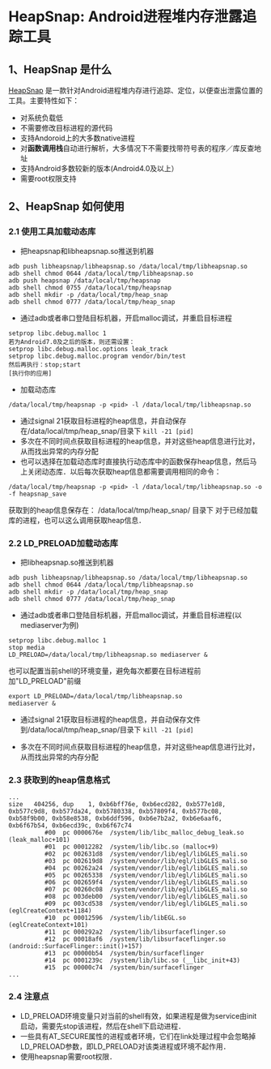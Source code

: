 # HeapSnap: Android进程堆内存泄露追踪工具

## 1、HeapSnap 是什么

[HeapSnap](https://github.com/albuer/heapsnap) 是一款针对Android进程堆内存进行追踪、定位，以便查出泄露位置的工具。主要特性如下：

- 对系统负载低
- 不需要修改目标进程的源代码
- 支持Andoroid上的大多数native进程
- 对**函数调用栈**自动进行解析，大多情况下不需要找带符号表的程序／库反查地址
- 支持Android多数较新的版本(Android4.0及以上）
- 需要root权限支持

## 2、HeapSnap 如何使用

### 2.1 使用工具加载动态库
* 把heapsnap和libheapsnap.so推送到机器
```shell
adb push libheapsnap/libheapsnap.so /data/local/tmp/libheapsnap.so
adb shell chmod 0644 /data/local/tmp/libheapsnap.so
adb push heapsnap /data/local/tmp/heapsnap
adb shell chmod 0755 /data/local/tmp/heapsnap
adb shell mkdir -p /data/local/tmp/heap_snap
adb shell chmod 0777 /data/local/tmp/heap_snap
```
* 通过adb或者串口登陆目标机器，开启malloc调试，并重启目标进程
```shell
setprop libc.debug.malloc 1
若为Android7.0及之后的版本，则还需设置：
setprop libc.debug.malloc.options leak_track
setprop libc.debug.malloc.program vendor/bin/test
然后再执行：stop;start
[执行你的应用]
```
* 加载动态库
```
/data/local/tmp/heapsnap -p <pid> -l /data/local/tmp/libheapsnap.so
```
* 通过signal 21获取目标进程的heap信息，并自动保存在/data/local/tmp/heap_snap/目录下
`kill -21 [pid]`
* 多次在不同时间点获取目标进程的heap信息，并对这些heap信息进行比对，从而找出异常的内存分配
* 也可以选择在加载动态库时直接执行动态库中的函数保存heap信息，然后马上关闭动态库．以后每次获取heap信息都需要调用相同的命令：
```
/data/local/tmp/heapsnap -p <pid> -l /data/local/tmp/libheapsnap.so -o -f heapsnap_save
```
获取到的heap信息保存在： /data/local/tmp/heap_snap/ 目录下
对于已经加载库的进程，也可以这么调用获取heap信息．

### 2.2 LD_PRELOAD加载动态库
* 把libheapsnap.so推送到机器
```shell
adb push libheapsnap/libheapsnap.so /data/local/tmp/libheapsnap.so
adb shell chmod 0644 /data/local/tmp/libheapsnap.so
adb shell mkdir -p /data/local/tmp/heap_snap
adb shell chmod 0777 /data/local/tmp/heap_snap
```

* 通过adb或者串口登陆目标机器，开启malloc调试，并重启目标进程(以mediaserver为例)
```shell
setprop libc.debug.malloc 1
stop media
LD_PRELOAD=/data/local/tmp/libheapsnap.so mediaserver &
```
也可以配置当前shell的环境变量，避免每次都要在目标进程前加"LD_PRELOAD"前缀
```
export LD_PRELOAD=/data/local/tmp/libheapsnap.so
mediaserver &
```

* 通过signal 21获取目标进程的heap信息，并自动保存文件到/data/local/tmp/heap_snap/目录下
`kill -21 [pid]`

* 多次在不同时间点获取目标进程的heap信息，并对这些heap信息进行比对，从而找出异常的内存分配

### 2.3 获取到的heap信息格式
```
...
size   404256, dup    1, 0xb6bff76e, 0xb6ecd282, 0xb577e1d8, 0xb577c9d8, 0xb577da24, 0xb5780338, 0xb57809f4, 0xb577bc08, 0xb58f9b00, 0xb58e8538, 0xb6ddf596, 0xb6e7b2a2, 0xb6e6aaf6, 0xb6f67b54, 0xb6ecd39c, 0xb6f67c74
          #00  pc 0000676e  /system/lib/libc_malloc_debug_leak.so (leak_malloc+101)
          #01  pc 00012282  /system/lib/libc.so (malloc+9)
          #02  pc 002631d8  /system/vendor/lib/egl/libGLES_mali.so
          #03  pc 002619d8  /system/vendor/lib/egl/libGLES_mali.so
          #04  pc 00262a24  /system/vendor/lib/egl/libGLES_mali.so
          #05  pc 00265338  /system/vendor/lib/egl/libGLES_mali.so
          #06  pc 002659f4  /system/vendor/lib/egl/libGLES_mali.so
          #07  pc 00260c08  /system/vendor/lib/egl/libGLES_mali.so
          #08  pc 003deb00  /system/vendor/lib/egl/libGLES_mali.so
          #09  pc 003cd538  /system/vendor/lib/egl/libGLES_mali.so (eglCreateContext+1184)
          #10  pc 00012596  /system/lib/libEGL.so (eglCreateContext+101)
          #11  pc 000292a2  /system/lib/libsurfaceflinger.so
          #12  pc 00018af6  /system/lib/libsurfaceflinger.so (android::SurfaceFlinger::init()+157)
          #13  pc 00000b54  /system/bin/surfaceflinger
          #14  pc 0001239c  /system/lib/libc.so (__libc_init+43)
          #15  pc 00000c74  /system/bin/surfaceflinger
...
```

### 2.4 注意点
* LD_PRELOAD环境变量只对当前的shell有效，如果进程是做为service由init启动，需要先stop该进程，然后在shell下启动进程．
* 一些具有AT_SECURE属性的进程或者环境，它们在link处理过程中会忽略掉LD_PRELOAD参数，即LD_PRELOAD对该类进程或环境不起作用．
* 使用heapsnap需要root权限．

